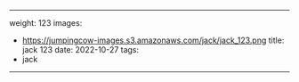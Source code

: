 
---
weight: 123
images:
- https://jumpingcow-images.s3.amazonaws.com/jack/jack_123.png
title: jack 123
date: 2022-10-27
tags:
- jack
---
